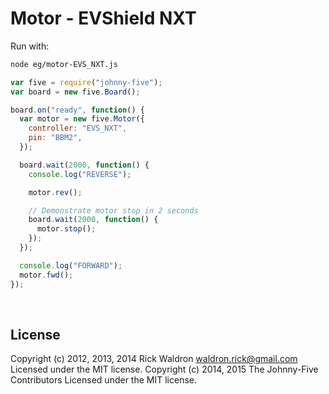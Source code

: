 <!--remove-start-->

# Motor - EVShield NXT

<!--remove-end-->








Run with:
```bash
node eg/motor-EVS_NXT.js
```


```javascript
var five = require("johnny-five");
var board = new five.Board();

board.on("ready", function() {
  var motor = new five.Motor({
    controller: "EVS_NXT",
    pin: "BBM2",
  });

  board.wait(2000, function() {
    console.log("REVERSE");

    motor.rev();

    // Demonstrate motor stop in 2 seconds
    board.wait(2000, function() {
      motor.stop();
    });
  });

  console.log("FORWARD");
  motor.fwd();
});

```








&nbsp;

<!--remove-start-->

## License
Copyright (c) 2012, 2013, 2014 Rick Waldron <waldron.rick@gmail.com>
Licensed under the MIT license.
Copyright (c) 2014, 2015 The Johnny-Five Contributors
Licensed under the MIT license.

<!--remove-end-->
